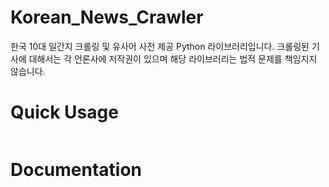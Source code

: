 # Korean_News_Crawler
한국 10대 일간지 크롤링 및 유사어 사전 제공 Python 라이브러리입니다.
크롤링된 기사에 대해서는 각 언론사에 저작권이 있으며 해당 라이브러리는 법적 문제를 책임지지 않습니다.
# Quick Usage
```python
```
# Documentation
